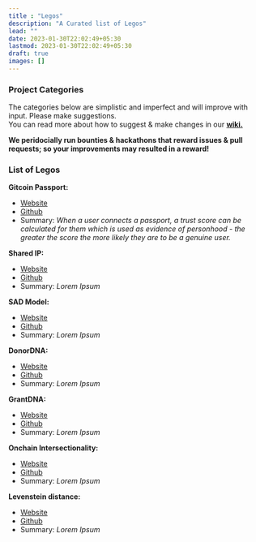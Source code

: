 ```yaml
---
title : "Legos"
description: "A Curated list of Legos"
lead: ""
date: 2023-01-30T22:02:49+05:30
lastmod: 2023-01-30T22:02:49+05:30
draft: true
images: []
---
```


### Project Categories

The categories below are simplistic and imperfect and will improve with input.  Please make suggestions.  
You can read more about how to suggest & make changes in our **[wiki.](https://github.com/OpenDataforWeb3/Resources/wiki)**

**We peridocially run bounties & hackathons that reward issues & pull requests; so your improvements may resulted in a reward!**

### List of Legos

**Gitcoin Passport:**
- [Website](https://go.gitcoin.co/passport)
- [Github](https://github.com/gitcoinco/passport)
- Summary: *When a user connects a passport, a trust score can be calculated for them which is used as evidence of personhood - the greater the score the more likely they are to be a genuine user.*

**Shared IP:**
- [Website](https://www.something.org/)
- [Github](https://github.com/Something)
- Summary: *Lorem Ipsum*

**SAD Model:**
- [Website](https://www.something.org/)
- [Github](https://github.com/Something)
- Summary: *Lorem Ipsum*

**DonorDNA:**
- [Website](https://www.something.org/)
- [Github](https://github.com/Something)
- Summary: *Lorem Ipsum*

**GrantDNA:**
- [Website](https://www.something.org/)
- [Github](https://github.com/Something)
- Summary: *Lorem Ipsum*

**Onchain Intersectionality:**
- [Website](https://www.something.org/)
- [Github](https://github.com/Something)
- Summary: *Lorem Ipsum*

**Levenstein distance:**
- [Website](https://www.something.org/)
- [Github](https://github.com/Something)
- Summary: *Lorem Ipsum*
